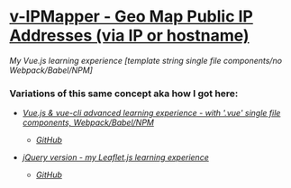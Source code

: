 # [v-IPMapper - Geo Map Public IP Addresses (via IP or hostname)](http://v-ipmapper.ostrike.com)

*My Vue.js learning experience [template string single file components/no Webpack/Babel/NPM]*

### Variations of this same concept aka how I got here:
 * *[Vue.js & vue-cli advanced learning experience - with '.vue' single file components, Webpack/Babel/NPM](http://v-ipmapper.ostrike.com)*
   * *[GitHub](https://github.com/oze4/ipvue)*
   
 * *[jQuery version - my Leaflet.js learning experience](http://ipmapper.ostrike.com)*
   * *[GitHub](https://github.com/oze4/ipMapper)*
